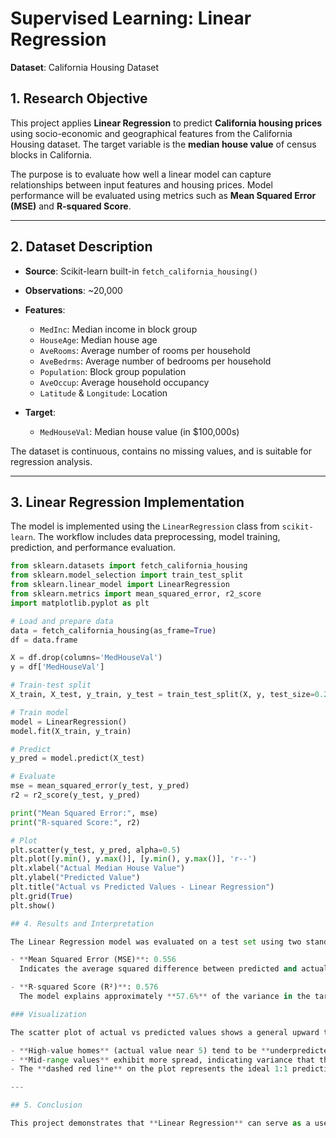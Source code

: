 # Supervised Learning: Linear Regression  
**Dataset**: California Housing Dataset  

## 1. Research Objective

This project applies **Linear Regression** to predict **California housing prices** using socio-economic and geographical features from the California Housing dataset. The target variable is the **median house value** of census blocks in California.  

The purpose is to evaluate how well a linear model can capture relationships between input features and housing prices. Model performance will be evaluated using metrics such as **Mean Squared Error (MSE)** and **R-squared Score**.

---

## 2. Dataset Description

- **Source**: Scikit-learn built-in `fetch_california_housing()`  
- **Observations**: ~20,000  
- **Features**:
  - `MedInc`: Median income in block group
  - `HouseAge`: Median house age
  - `AveRooms`: Average number of rooms per household
  - `AveBedrms`: Average number of bedrooms per household
  - `Population`: Block group population
  - `AveOccup`: Average household occupancy
  - `Latitude` & `Longitude`: Location

- **Target**:  
  - `MedHouseVal`: Median house value (in $100,000s)

The dataset is continuous, contains no missing values, and is suitable for regression analysis.

---

## 3. Linear Regression Implementation

The model is implemented using the `LinearRegression` class from `scikit-learn`. The workflow includes data preprocessing, model training, prediction, and performance evaluation.

```python
from sklearn.datasets import fetch_california_housing
from sklearn.model_selection import train_test_split
from sklearn.linear_model import LinearRegression
from sklearn.metrics import mean_squared_error, r2_score
import matplotlib.pyplot as plt

# Load and prepare data
data = fetch_california_housing(as_frame=True)
df = data.frame

X = df.drop(columns='MedHouseVal')
y = df['MedHouseVal']

# Train-test split
X_train, X_test, y_train, y_test = train_test_split(X, y, test_size=0.2, random_state=42)

# Train model
model = LinearRegression()
model.fit(X_train, y_train)

# Predict
y_pred = model.predict(X_test)

# Evaluate
mse = mean_squared_error(y_test, y_pred)
r2 = r2_score(y_test, y_pred)

print("Mean Squared Error:", mse)
print("R-squared Score:", r2)

# Plot
plt.scatter(y_test, y_pred, alpha=0.5)
plt.plot([y.min(), y.max()], [y.min(), y.max()], 'r--')
plt.xlabel("Actual Median House Value")
plt.ylabel("Predicted Value")
plt.title("Actual vs Predicted Values - Linear Regression")
plt.grid(True)
plt.show()

## 4. Results and Interpretation

The Linear Regression model was evaluated on a test set using two standard metrics:

- **Mean Squared Error (MSE)**: 0.556  
  Indicates the average squared difference between predicted and actual housing values.

- **R-squared Score (R²)**: 0.576  
  The model explains approximately **57.6%** of the variance in the target variable (`MedHouseVal`), suggesting a moderate fit.

### Visualization

The scatter plot of actual vs predicted values shows a general upward trend, indicating that the model captures the overall pattern in the data. However, several key observations arise:

- **High-value homes** (actual value near 5) tend to be **underpredicted**, with the model rarely producing outputs above 5.
- **Mid-range values** exhibit more spread, indicating variance that the linear model does not fully explain.
- The **dashed red line** on the plot represents the ideal 1:1 prediction. The fact that many points deviate from this line—especially on the right—reflects limitations in the linear approximation.

---

## 5. Conclusion

This project demonstrates that **Linear Regression** can serve as a useful baseline for predicting housing prices using real-world data.


